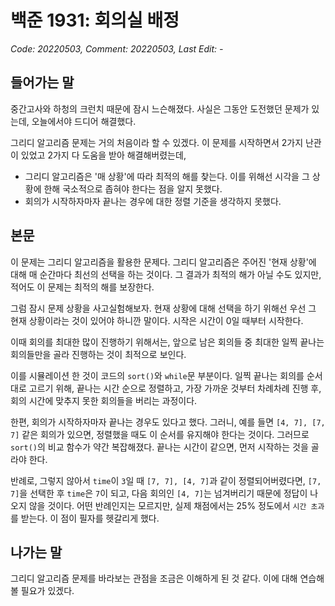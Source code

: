 # 백준 1931: 회의실 배정
_Code: 20220503, Comment: 20220503, Last Edit: -_

## 들어가는 말

 중간고사와 하청의 크런치 때문에 잠시 느슨해졌다. 사실은 그동안 도전했던 문제가 있는데, 오늘에서야 드디어 해결했다.

 그리디 알고리즘 문제는 거의 처음이라 할 수 있겠다. 이 문제를 시작하면서 2가지 난관이 있었고 2가지 다 도움을 받아 해결해버렸는데,
 * 그리디 알고리즘은 '매 상황'에 따라 최적의 해를 찾는다. 이를 위해선 시각을 그 상황에 한해 국소적으로 좁혀야 한다는 점을 알지 못했다.
 * 회의가 시작하자마자 끝나는 경우에 대한 정렬 기준을 생각하지 못했다.

## 본문

이 문제는 그리디 알고리즘을 활용한 문제다. 그리디 알고리즘은 주어진 '현재 상황'에 대해 매 순간마다 최선의 선택을 하는 것이다. 그 결과가 최적의 해가 아닐 수도 있지만, 적어도 이 문제는 최적의 해를 보장한다.

그럼 잠시 문제 상황을 사고실험해보자. 현재 상황에 대해 선택을 하기 위해선 우선 그 현재 상황이라는 것이 있어야 하니깐 말이다. 시작은 시간이 0일 때부터 시작한다.

이때 회의를 최대한 많이 진행하기 위해서는, 앞으로 남은 회의들 중 최대한 일찍 끝나는 회의들만을 골라 진행하는 것이 최적으로 보인다.

이를 시뮬레이션 한 것이 코드의 `sort()`와 `while`문 부분이다. 일찍 끝나는 회의를 순서대로 고르기 위해, 끝나는 시간 순으로 정렬하고, 가장 가까운 것부터 차례차례 진행 후, 회의 시간에 맞추지 못한 회의들을 버리는 과정이다.

한편, 회의가 시작하자마자 끝나는 경우도 있다고 했다. 그러니, 예를 들면 `[4, 7], [7, 7]` 같은 회의가 있으면, 정렬했을 때도 이 순서를 유지해야 한다는 것이다. 그러므로 `sort()`의 비교 함수가 약간 복잡해졌다. 끝나는 시간이 같으면, 먼저 시작하는 것을 골라야 한다.

반례로, 그렇지 않아서 `time`이 `3`일 때 `[7, 7], [4, 7]`과 같이 정렬되어버렸다면, `[7, 7]`을 선택한 후 `time`은 `7`이 되고, 다음 회의인 `[4, 7]`는 넘겨버리기 때문에 정답이 나오지 않을 것이다. 어떤 반례인지는 모르지만, 실제 채점에서는 25% 정도에서 `시간 초과`를 받는다. 이 점이 필자를 헷갈리게 했다.

## 나가는 말

그리디 알고리즘 문제를 바라보는 관점을 조금은 이해하게 된 것 같다. 이에 대해 연습해볼 필요가 있겠다.